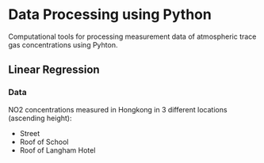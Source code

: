 # Data Processing using Python
Computational tools for processing measurement data of atmospheric trace gas concentrations using Pyhton.

## Linear Regression
### Data
NO2 concentrations measured in Hongkong in 3 different locations (ascending height): 
- Street
- Roof of School
- Roof of Langham Hotel

